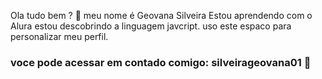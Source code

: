 Ola tudo bem ? 👋
meu nome é Geovana Silveira
Estou aprendendo com o Alura 
estou descobrindo a linguagem javcript.
uso este espaco para personalizar meu perfil.
### voce pode acessar em contado comigo: silveirageovana01 📧









